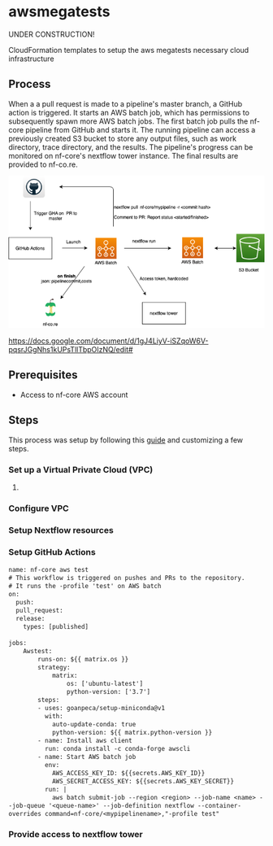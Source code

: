 # awsmegatests
UNDER CONSTRUCTION!

CloudFormation templates to setup the aws megatests necessary cloud infrastructure

## Process

When a a pull request is made to a pipeline's master branch, a GitHub action is triggered. It starts an AWS batch job, which has permissions to subsequently spawn more AWS batch jobs. The first batch job pulls the nf-core pipeline from GitHub and starts it. The running pipeline can access a previously created S3 bucket to store any output files, such as work directory, trace directory, and the results. The pipeline's progress can be monitored on nf-core's nextflow tower instance. The final results are provided to nf-co.re. 

![AWS_megatests](AWS_megatests.png)

https://docs.google.com/document/d/1gJ4LiyV-iSZqoW6V-pqsrJGgNhs1kUPsTllTbpOIzNQ/edit#

## Prerequisites

- Access to nf-core AWS account

## Steps

This process was setup by following this [guide](https://docs.opendata.aws/genomics-workflows/quick-start/) and customizing a few steps.

### Set up a Virtual Private Cloud (VPC)

1. 

### Configure VPC


### Setup Nextflow resources


### Setup GitHub Actions

```
name: nf-core aws test
# This workflow is triggered on pushes and PRs to the repository.
# It runs the -profile 'test' on AWS batch
on:
  push:
  pull_request:
  release:
    types: [published]

jobs:
    Awstest:
        runs-on: ${{ matrix.os }}
        strategy:
            matrix:
                os: ['ubuntu-latest']
                python-version: ['3.7']
        steps:
        - uses: goanpeca/setup-miniconda@v1
          with:
            auto-update-conda: true
            python-version: ${{ matrix.python-version }}
        - name: Install aws client
          run: conda install -c conda-forge awscli
        - name: Start AWS batch job
          env:
            AWS_ACCESS_KEY_ID: ${{secrets.AWS_KEY_ID}}
            AWS_SECRET_ACCESS_KEY: ${{secrets.AWS_KEY_SECRET}}
          run: |
            aws batch submit-job --region <region> --job-name <name> --job-queue '<queue-name>' --job-definition nextflow --container-overrides command=nf-core/<mypipelinename>,"-profile test"

```

### Provide access to nextflow tower



